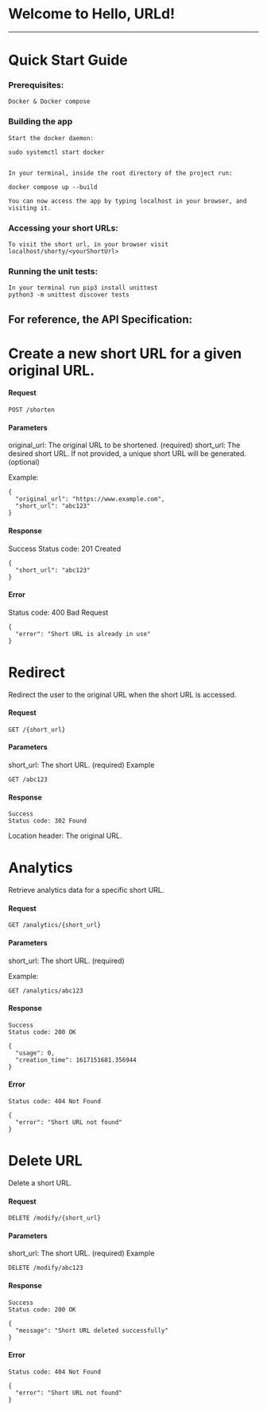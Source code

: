 #       Welcome to Hello, URLd! 

---------------------------------------------------

# Quick Start Guide

### Prerequisites:
    Docker & Docker compose 
### Building the app
    Start the docker daemon: 
    
    sudo systemctl start docker
    

    In your terminal, inside the root directory of the project run: 
    
    docker compose up --build 

    You can now access the app by typing localhost in your browser, and visiting it. 
    
### Accessing your short URLs:
    To visit the short url, in your browser visit localhost/shorty/<yourShortUrl>

### Running the unit tests:
    In your terminal run pip3 install unittest
    python3 -m unittest discover tests

## For reference, the API Specification: 


# Create a new short URL for a given original URL.

#### Request
```
POST /shorten
```

#### Parameters
original_url: The original URL to be shortened. (required)
short_url: The desired short URL. If not provided, a unique 
short URL will be generated. (optional)

Example:
```
{
  "original_url": "https://www.example.com",
  "short_url": "abc123"
}
```

#### Response
 Success
 Status code: 201 Created

```
{
  "short_url": "abc123"
}
```

#### Error
Status code: 400 Bad Request

```
{
  "error": "Short URL is already in use"
}
```

# Redirect
Redirect the user to the original URL when the short URL is accessed.

#### Request
```
GET /{short_url}
```

#### Parameters
short_url: The short URL. (required)
Example
```
GET /abc123
```

#### Response
```
Success
Status code: 302 Found
```

Location header: The original URL.

# Analytics
Retrieve analytics data for a specific short URL.

#### Request
```
GET /analytics/{short_url}
```

#### Parameters

short_url: The short URL. (required)

Example:
```
GET /analytics/abc123
```

#### Response
```
Success
Status code: 200 OK
```

```
{
  "usage": 0,
  "creation_time": 1617151681.356944
}
```

#### Error
```
Status code: 404 Not Found
```

```
{
  "error": "Short URL not found"
}
```

# Delete URL
Delete a short URL.

#### Request
```
DELETE /modify/{short_url}
```

#### Parameters
short_url: The short URL. (required)
Example
```
DELETE /modify/abc123
```

#### Response
```
Success
Status code: 200 OK
```

```
{
  "message": "Short URL deleted successfully"
}
```

#### Error
```
Status code: 404 Not Found
```

```
{
  "error": "Short URL not found"
}
```


